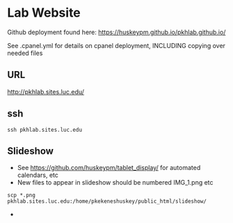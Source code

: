 # Lab Website
Github deployment found here: https://huskeypm.github.io/pkhlab.github.io/

See .cpanel.yml for details on cpanel deployment, INCLUDING copying over needed files 

## URL 
http://pkhlab.sites.luc.edu/

## ssh 
```
ssh pkhlab.sites.luc.edu
```

## Slideshow
- See https://github.com/huskeypm/tablet_display/ for automated calendars, etc
- New files to appear in slideshow should be numbered IMG_1.png etc
```
scp *.png pkhlab.sites.luc.edu:/home/pkekeneshuskey/public_html/slideshow/
```
- 
